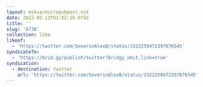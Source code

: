 ```yaml
---
layout: miksa/micropubpost.njk
date: 2022-05-13T01:52:18.974Z
title: ''
slug: '6738'
collection: like
likeof:
  - 'https://twitter.com/SeverinAlexB/status/1522258472397676545'
syndicateTo:
  - 'https://brid.gy/publish/twitter?bridgy_omit_link=true'
syndication:
  - destination: twitter
    url: 'https://twitter.com/SeverinAlexB/status/1522258472397676545'
---
```


